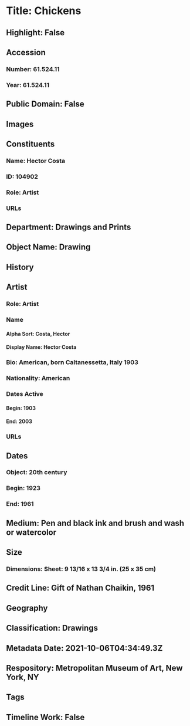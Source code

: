 # Title: Chickens
## Highlight: False
## Accession
### Number: 61.524.11
### Year: 61.524.11
## Public Domain: False
## Images
## Constituents
### Name: Hector Costa
### ID: 104902
### Role: Artist
### URLs
## Department: Drawings and Prints
## Object Name: Drawing
## History
## Artist
### Role: Artist
### Name
#### Alpha Sort: Costa, Hector
#### Display Name: Hector Costa
### Bio: American, born Caltanessetta, Italy 1903
### Nationality: American
### Dates Active
#### Begin: 1903
#### End: 2003
### URLs
## Dates
### Object: 20th century
### Begin: 1923
### End: 1961
## Medium: Pen and black ink and brush and wash or watercolor
## Size
### Dimensions: Sheet: 9 13/16 x 13 3/4 in. (25 x 35 cm)
## Credit Line: Gift of Nathan Chaikin, 1961
## Geography
## Classification: Drawings
## Metadata Date: 2021-10-06T04:34:49.3Z
## Respository: Metropolitan Museum of Art, New York, NY
## Tags
## Timeline Work: False